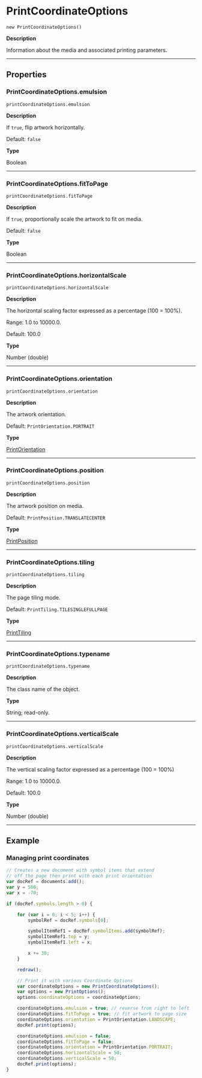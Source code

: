 # PrintCoordinateOptions

`new PrintCoordinateOptions()`

**Description**

Information about the media and associated printing parameters.

---

## Properties

### PrintCoordinateOptions.emulsion

`printCoordinateOptions.emulsion`

**Description**

If `true`, flip artwork horizontally.

Default: `false`

**Type**

Boolean

---

### PrintCoordinateOptions.fitToPage

`printCoordinateOptions.fitToPage`

**Description**

If `true`, proportionally scale the artwork to fit on media.

Default: `false`

**Type**

Boolean

---

### PrintCoordinateOptions.horizontalScale

`printCoordinateOptions.horizontalScale`

**Description**

The horizontal scaling factor expressed as a percentage (100 = 100%).

Range: 1.0 to 10000.0.

Default: 100.0

**Type**

Number (double)

---

### PrintCoordinateOptions.orientation

`printCoordinateOptions.orientation`

**Description**

The artwork orientation.

Default: `PrintOrientation.PORTRAIT`

**Type**

[PrintOrientation](scripting-constants.md#jsobjref-scripting-constants-printorientation)

---

### PrintCoordinateOptions.position

`printCoordinateOptions.position`

**Description**

The artwork position on media.

Default: `PrintPosition.TRANSLATECENTER`

**Type**

[PrintPosition](scripting-constants.md#jsobjref-scripting-constants-printposition)

---

### PrintCoordinateOptions.tiling

`printCoordinateOptions.tiling`

**Description**

The page tiling mode.

Default: `PrintTiling.TILESINGLEFULLPAGE`

**Type**

[PrintTiling](scripting-constants.md#jsobjref-scripting-constants-printtiling)

---

### PrintCoordinateOptions.typename

`printCoordinateOptions.typename`

**Description**

The class name of the object.

**Type**

String; read-only.

---

### PrintCoordinateOptions.verticalScale

`printCoordinateOptions.verticalScale`

**Description**

The vertical scaling factor expressed as a percentage (100 = 100%)

Range: 1.0 to 10000.0.

Default: 100.0

**Type**

Number (double)

---

## Example

### Managing print coordinates

```javascript
// Creates a new document with symbol items that extend
// off the page then print with each print orientation
var docRef = documents.add();
var y = 500;
var x = -70;

if (docRef.symbols.length > 0) {

    for (var i = 0; i < 5; i++) {
        symbolRef = docRef.symbols[0];

        symbolItemRef1 = docRef.symbolItems.add(symbolRef);
        symbolItemRef1.top = y;
        symbolItemRef1.left = x;

        x += 30;
    }

    redraw();

    // Print it with various Coordinate Options
    var coordinateOptions = new PrintCoordinateOptions();
    var options = new PrintOptions();
    options.coordinateOptions = coordinateOptions;

    coordinateOptions.emulsion = true; // reverse from right to left
    coordinateOptions.fitToPage = true; // fit artwork to page size
    coordinateOptions.orientation = PrintOrientation.LANDSCAPE;
    docRef.print(options);

    coordinateOptions.emulsion = false;
    coordinateOptions.fitToPage = false;
    coordinateOptions.orientation = PrintOrientation.PORTRAIT;
    coordinateOptions.horizontalScale = 50;
    coordinateOptions.verticalScale = 50;
    docRef.print(options);
}
```
